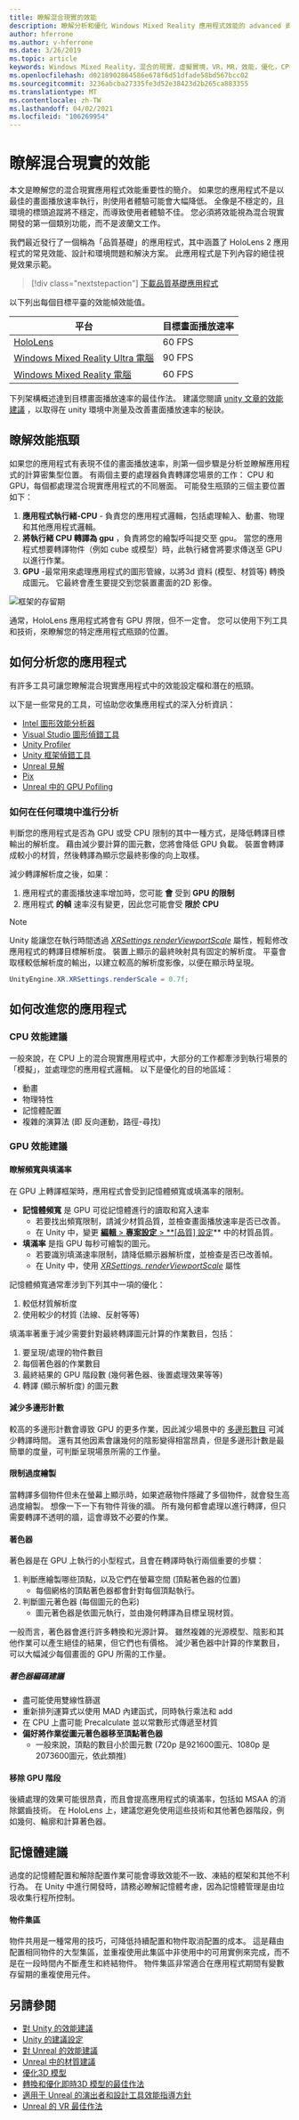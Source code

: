 ```yaml
---
title: 瞭解混合現實的效能
description: 瞭解分析和優化 Windows Mixed Reality 應用程式效能的 advanced 資訊和詳細資料。
author: hferrone
ms.author: v-hferrone
ms.date: 3/26/2019
ms.topic: article
keywords: Windows Mixed Reality，混合的現實，虛擬實境，VR，MR，效能，優化，CPU，GPU
ms.openlocfilehash: d0218902864586e678f6d51dfade58bd567bcc02
ms.sourcegitcommit: 3236abcba27335fe3d52e38423d2b265ca883355
ms.translationtype: MT
ms.contentlocale: zh-TW
ms.lasthandoff: 04/02/2021
ms.locfileid: "106269954"
---
```

# <a name="understanding-performance-for-mixed-reality"></a>瞭解混合現實的效能

本文是瞭解您的混合現實應用程式效能重要性的簡介。  如果您的應用程式不是以最佳的畫面播放速率執行，則使用者體驗可能會大幅降低。 全像是不穩定的，且環境的標頭追蹤將不穩定，而導致使用者體驗不佳。 您必須將效能視為混合現實開發的第一個類別功能，而不是波蘭文工作。

我們最近發行了一個稱為「品質基礎」的應用程式，其中涵蓋了 HoloLens 2 應用程式的常見效能、設計和環境問題和解決方案。 此應用程式是下列內容的絕佳視覺效果示範。

> [!div class="nextstepaction"]
> [下載品質基礎應用程式](https://www.microsoft.com/en-us/p/quality-fundamentals/9mwz852q88fw)

以下列出每個目標平臺的效能幀效能值。

| 平台 | 目標畫面播放速率 |
|----------|-------------------|
| [HoloLens](/hololens/hololens1-hardware) | 60 FPS |
| [Windows Mixed Reality Ultra 電腦](../../discover/immersive-headset-hardware-details.md) | 90 FPS |
| [Windows Mixed Reality 電腦](../../discover/immersive-headset-hardware-details.md) | 60 FPS |

下列架構概述達到目標畫面播放速率的最佳作法。 建議您閱讀 [unity 文章的效能建議](../unity/performance-recommendations-for-unity.md) ，以取得在 unity 環境中測量及改善畫面播放速率的秘訣。

## <a name="understanding-performance-bottlenecks"></a>瞭解效能瓶頸

如果您的應用程式有表現不佳的畫面播放速率，則第一個步驟是分析並瞭解應用程式的計算密集型位置。 有兩個主要的處理器負責轉譯您場景的工作： CPU 和 GPU，每個都處理混合現實應用程式的不同層面。 可能發生瓶頸的三個主要位置如下： 

1. **應用程式執行緒-CPU** -
    負責您的應用程式邏輯，包括處理輸入、動畫、物理和其他應用程式邏輯。
2. **將執行緒 CPU 轉譯為 gpu** ，負責將您的繪製呼叫提交至 gpu。 當您的應用程式想要轉譯物件（例如 cube 或模型）時，此執行緒會將要求傳送至 GPU 以進行作業。
3. **GPU** -最常用來處理應用程式的圖形管線，以將3d 資料 (模型、材質等) 轉換成圖元。 它最終會產生要提交到您裝置畫面的2D 影像。

![框架的存留期](images/lifetime-of-a-frame.png)

通常，HoloLens 應用程式將會有 GPU 界限，但不一定會。 您可以使用下列工具和技術，來瞭解您的特定應用程式瓶頸的位置。

## <a name="how-to-analyze-your-application"></a>如何分析您的應用程式

有許多工具可讓您瞭解混合現實應用程式中的效能設定檔和潛在的瓶頸。 

以下是一些常見的工具，可協助您收集應用程式的深入分析資訊：
- [Intel 圖形效能分析器](https://software.intel.com/gpa)
- [Visual Studio 圖形偵錯工具](/visualstudio/debugger/graphics/visual-studio-graphics-diagnostics)
- [Unity Profiler](https://docs.unity3d.com/Manual/Profiler.html)
- [Unity 框架偵錯工具](https://docs.unity3d.com/Manual/FrameDebugger.html)
- [Unreal 見解](../unreal/unreal-insights.md)
- [Pix](https://devblogs.microsoft.com/pix/)
- [Unreal 中的 GPU Pofiling](https://docs.unrealengine.com/en-US/TestingAndOptimization/PerformanceAndProfiling/GPU/index.html)

### <a name="how-to-profile-in-any-environment"></a>如何在任何環境中進行分析

判斷您的應用程式是否為 GPU 或受 CPU 限制的其中一種方式，是降低轉譯目標輸出的解析度。 藉由減少要計算的圖元數，您將會降低 GPU 負載。 裝置會轉譯成較小的材質，然後轉譯為顯示您最終影像的向上取樣。

減少轉譯解析度之後，如果：
1) 應用程式的畫面播放速率增加時，您可能 **會** 受到 **GPU 的限制**
1) 應用程式 **的幀** 速率沒有變更，因此您可能會受 **限於 CPU**

>[!NOTE]
>Unity 能讓您在執行時間透過 *[XRSettings renderViewportScale](https://docs.unity3d.com/ScriptReference/XR.XRSettings-renderViewportScale.html)* 屬性，輕鬆修改應用程式的轉譯目標解析度。 裝置上顯示的最終映射具有固定的解析度。 平臺會取樣較低解析度的輸出，以建立較高的解析度影像，以便在顯示時呈現。 
>
>```CS
>UnityEngine.XR.XRSettings.renderScale = 0.7f;
>```

## <a name="how-to-improve-your-application"></a>如何改進您的應用程式

### <a name="cpu-performance-recommendations"></a>CPU 效能建議

一般來說，在 CPU 上的混合現實應用程式中，大部分的工作都牽涉到執行場景的「模擬」，並處理您的應用程式邏輯。 以下是優化的目的地區域：

- 動畫
- 物理特性
- 記憶體配置
- 複雜的演算法 (即 反向運動，路徑-尋找) 

### <a name="gpu-performance-recommendations"></a>GPU 效能建議

#### <a name="understanding-bandwidth-vs-fill-rate"></a>瞭解頻寬與填滿率
在 GPU 上轉譯框架時，應用程式會受到記憶體頻寬或填滿率的限制。

- **記憶體頻寬** 是 GPU 可從記憶體進行的讀取和寫入速率
    - 若要找出頻寬限制，請減少材質品質，並檢查畫面播放速率是否已改善。
    - 在 Unity 中，變更 [**編輯**   >  **專案設定**  >  **[品質] 設定](https://docs.unity3d.com/Manual/class-QualitySettings.html)** 中的材質品質。
- **填滿率** 是指 GPU 每秒可繪製的圖元。
    - 若要識別填滿速率限制，請降低顯示器解析度，並檢查是否已改善幀。 
    - 在 Unity 中，使用  *[XRSettings. renderViewportScale](https://docs.unity3d.com/ScriptReference/XR.XRSettings-renderViewportScale.html)* 屬性

記憶體頻寬通常牽涉到下列其中一項的優化：
1) 較低材質解析度
2) 使用較少的材質 (法線、反射等等) 

填滿率著重于減少需要針對最終轉譯圖元計算的作業數目，包括：
1) 要呈現/處理的物件數目
2) 每個著色器的作業數目
3) 最終結果的 GPU 階段數 (幾何著色器、後置處理效果等等) 
4) 轉譯 (顯示解析度) 的圖元數

#### <a name="reduce-polygon-count"></a>減少多邊形計數

較高的多邊形計數會導致 GPU 的更多作業，因此減少場景中的 [多邊形數目](/dynamics365/mixed-reality/import-tool/optimize-models#performance-targets) 可減少轉譯時間。 還有其他因素會讓幾何的陰影變得相當昂貴，但是多邊形計數是最簡單的度量，可判斷呈現場景所需的工作量。

#### <a name="limit-overdraw"></a>限制過度繪製

當轉譯多個物件但未在螢幕上顯示時，如果遮蔽物件隱藏了多個物件，就會發生高過度繪製。 想像一下一下有物件背後的牆。 所有幾何都會處理以進行轉譯，但只需要轉譯不透明的牆，這會導致不必要的作業。

#### <a name="shaders"></a>著色器

著色器是在 GPU 上執行的小型程式，且會在轉譯時執行兩個重要的步驟：
1) 判斷應繪製哪些頂點，以及它們在螢幕空間 (頂點著色器的位置) 
    - 每個網格的頂點著色器都會針對每個頂點執行。
2) 判斷圖元著色器 (每個圖元的色彩) 
    - 圖元著色器是依圖元執行，並由幾何轉譯為目標呈現材質。

一般而言，著色器會進行許多轉換和光源計算。 雖然複雜的光源模型、陰影和其他作業可以產生絕佳的結果，但它們也有價格。 減少著色器中計算的作業數目，可以大幅減少每個畫面的 GPU 所需的工作量。

##### <a name="shader-coding-recommendations"></a>著色器編碼建議

- 盡可能使用雙線性篩選
- 重新排列運算式以使用 MAD 內建函式，同時執行乘法和 add
- 在 CPU 上盡可能 Precalculate 並以常數形式傳遞至材質
- **偏好將作業從圖元著色器移至頂點著色器**
    - 一般來說，頂點的數目小於圖元數 (720p 是921600圖元、1080p 是2073600圖元，依此類推) 

#### <a name="remove-gpu-stages"></a>移除 GPU 階段

後續處理的效果可能很昂貴，而且會提高應用程式的填滿率，包括如 MSAA 的消除鋸齒技術。 在 HoloLens 上，建議您避免使用這些技術和其他著色器階段，例如幾何、輪廓和計算著色器。

## <a name="memory-recommendations"></a>記憶體建議

過度的記憶體配置和解除配置作業可能會導致效能不一致、凍結的框架和其他不利行為。 在 Unity 中進行開發時，請務必瞭解記憶體考慮，因為記憶體管理是由垃圾收集行程所控制。

#### <a name="object-pooling"></a>物件集區

物件共用是一種常用的技巧，可降低持續配置和物件取消配置的成本。 這是藉由配置相同物件的大型集區，並重複使用此集區中非使用中的可用實例來完成，而不是在一段時間內不斷產生和終結物件。 物件集區非常適合在應用程式期間有變數存留期的重複使用元件。

## <a name="see-also"></a>另請參閱
- [對 Unity 的效能建議](../unity/performance-recommendations-for-unity.md)
- [Unity 的建議設定](../unity/recommended-settings-for-unity.md)
- [對 Unreal 的效能建議](../unreal/performance-recommendations-for-unreal.md)
- [Unreal 中的材質建議](../unreal/unreal-materials.md)
- [優化3D 模型](/dynamics365/mixed-reality/import-tool/optimize-models#performance-targets)
- [轉換和優化即時3D 模型的最佳作法](/dynamics365/mixed-reality/import-tool/best-practices)
- [適用于 Unreal 的演出者和設計工具效能指導方針](https://docs.unrealengine.com/en-US/TestingAndOptimization/PerformanceAndProfiling/Guidelines/index.html)
- [Unreal 的 VR 最佳作法](https://docs.unrealengine.com/en-US/SharingAndReleasing/XRDevelopment/VR/DevelopVR/ContentSetup/index.html)